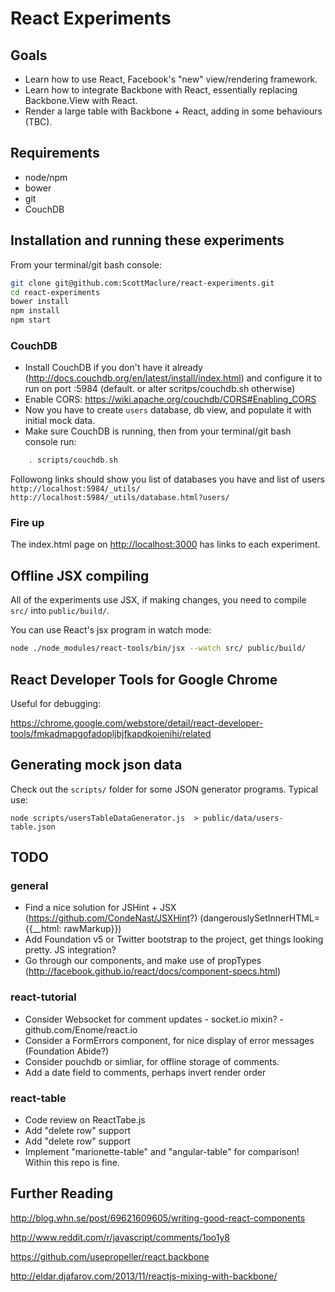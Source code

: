 # React Experiments

## Goals

* Learn how to use React, Facebook's "new" view/rendering framework.
* Learn how to integrate Backbone with React, essentially replacing Backbone.View with React.
* Render a large table with Backbone + React, adding in some behaviours (TBC).

## Requirements

* node/npm
* bower
* git
* CouchDB

## Installation and running these experiments


From your terminal/git bash console:

```sh
git clone git@github.com:ScottMaclure/react-experiments.git
cd react-experiments
bower install
npm install
npm start
```

### CouchDB
* Install CouchDB if you don't have it already (http://docs.couchdb.org/en/latest/install/index.html) and configure it to run on port :5984 (default. or alter scritps/couchdb.sh otherwise)
* Enable CORS: https://wiki.apache.org/couchdb/CORS#Enabling_CORS
* Now you have to create `users` database, db view, and populate it with initial mock data.
* Make sure CouchDB is running, then from your terminal/git bash console run:
```sh
    . scripts/couchdb.sh
```
Followong links should show you list of databases you have and list of users
`http://localhost:5984/_utils/`
`http://localhost:5984/_utils/database.html?users/`


### Fire up
The index.html page on <http://localhost:3000> has links to each experiment.

## Offline JSX compiling

All of the experiments use JSX, if making changes, you need to compile `src/` into `public/build/`.

You can use React's jsx program in watch mode:

```sh
node ./node_modules/react-tools/bin/jsx --watch src/ public/build/
```

## React Developer Tools for Google Chrome

Useful for debugging:

<https://chrome.google.com/webstore/detail/react-developer-tools/fmkadmapgofadopljbjfkapdkoienihi/related>

## Generating mock json data

Check out the `scripts/` folder for some JSON generator programs. Typical use:

```
node scripts/usersTableDataGenerator.js  > public/data/users-table.json
```

## TODO

### general

* Find a nice solution for JSHint + JSX (https://github.com/CondeNast/JSXHint?) (dangerouslySetInnerHTML={{__html: rawMarkup}})
* Add Foundation v5 or Twitter bootstrap to the project, get things looking pretty. JS integration?
* Go through our components, and make use of propTypes (http://facebook.github.io/react/docs/component-specs.html)

### react-tutorial

* Consider Websocket for comment updates - socket.io mixin? - github.com/Enome/react.io
* Consider a FormErrors component, for nice display of error messages (Foundation Abide?)
* Consider pouchdb or simliar, for offline storage of comments.
* Add a date field to comments, perhaps invert render order

### react-table

* Code review on ReactTabe.js
* Add "delete row" support
* Add "delete row" support
* Implement "marionette-table" and "angular-table" for comparison! Within this repo is fine.

## Further Reading

http://blog.whn.se/post/69621609605/writing-good-react-components

http://www.reddit.com/r/javascript/comments/1oo1y8

https://github.com/usepropeller/react.backbone

http://eldar.djafarov.com/2013/11/reactjs-mixing-with-backbone/